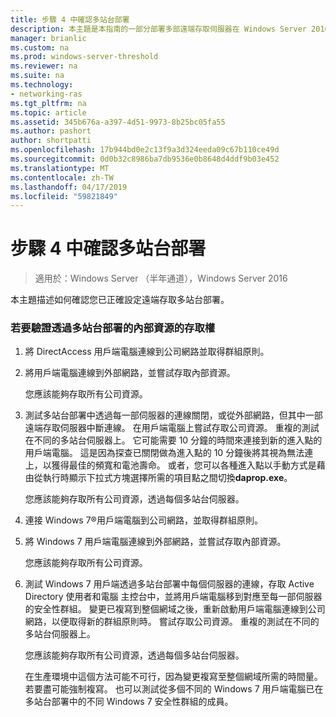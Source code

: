 ```yaml
---
title: 步驟 4 中確認多站台部署
description: 本主題是本指南的一部分部署多部遠端存取伺服器在 Windows Server 2016 中的多站台部署中。
manager: brianlic
ms.custom: na
ms.prod: windows-server-threshold
ms.reviewer: na
ms.suite: na
ms.technology:
- networking-ras
ms.tgt_pltfrm: na
ms.topic: article
ms.assetid: 345b676a-a397-4d51-9973-8b25bc05fa55
ms.author: pashort
author: shortpatti
ms.openlocfilehash: 17b944bd0e2c13f9a3d324eeda09c67b110ce49d
ms.sourcegitcommit: 0d0b32c8986ba7db9536e0b8648d4ddf9b03e452
ms.translationtype: MT
ms.contentlocale: zh-TW
ms.lasthandoff: 04/17/2019
ms.locfileid: "59821849"
---
```

# <a name="step-4-verify-the-multisite-deployment"></a>步驟 4 中確認多站台部署

>適用於：Windows Server （半年通道），Windows Server 2016

本主題描述如何確認您已正確設定遠端存取多站台部署。  
  
### <a name="to-verify-access-to-internal-resources-through-the-multisite-deployment"></a>若要驗證透過多站台部署的內部資源的存取權  
  
1.  將 DirectAccess 用戶端電腦連線到公司網路並取得群組原則。  
  
2.  將用戶端電腦連線到外部網路，並嘗試存取內部資源。  
  
    您應該能夠存取所有公司資源。  
  
3.  測試多站台部署中透過每一部伺服器的連線關閉，或從外部網路，但其中一部遠端存取伺服器中斷連線。 在用戶端電腦上嘗試存取公司資源。 重複的測試在不同的多站台伺服器上。 它可能需要 10 分鐘的時間來連接到新的進入點的用戶端電腦。 這是因為探查已關閉做為進入點的 10 分鐘後將其視為無法連上，以獲得最佳的頻寬和電池壽命。 或者，您可以各種進入點以手動方式是藉由從執行時顯示下拉式方塊選擇所需的項目點之間切換**daprop.exe**。  
  
    您應該能夠存取所有公司資源，透過每個多站台伺服器。  
  
4.  連接 Windows 7&reg;用戶端電腦到公司網路，並取得群組原則。  
  
5.  將 Windows 7 用戶端電腦連線到外部網路，並嘗試存取內部資源。  
  
    您應該能夠存取所有公司資源。  
  
6.  測試 Windows 7 用戶端透過多站台部署中每個伺服器的連線，存取 Active Directory 使用者和電腦 主控台中，並將用戶端電腦移到對應至每一部伺服器的安全性群組。 變更已複寫到整個網域之後，重新啟動用戶端電腦連線到公司網路，以便取得新的群組原則時。 嘗試存取公司資源。 重複的測試在不同的多站台伺服器上。  
  
    您應該能夠存取所有公司資源，透過每個多站台伺服器。  
  
    在生產環境中這個方法可能不可行，因為變更複寫至整個網域所需的時間量。 若要盡可能強制複寫。 也可以測試從多個不同的 Windows 7 用戶端電腦已在多站台部署中的不同 Windows 7 安全性群組的成員。  
  


